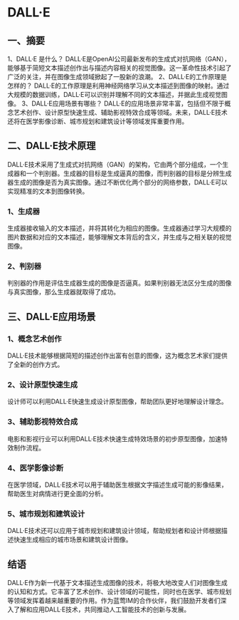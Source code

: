 # DALL·E

## 一、摘要

1、DALL·E 是什么？
    DALL·E是OpenAI公司最新发布的生成式对抗网络（GAN），能够基于简短文本描述创作出与描述内容相关的视觉图像。这一革命性技术引起了广泛的关注，并在图像生成领域掀起了一股新的浪潮。
2、DALL·E的工作原理是怎样的？
    DALL·E的工作原理是利用神经网络学习从文本描述到图像的映射。通过大规模的数据训练，DALL·E可以识别并理解不同的文本描述，并据此生成视觉图像。
3、DALL·E应用场景有哪些？
    DALL·E的应用场景非常丰富，包括但不限于概念艺术创作、设计原型快速生成、辅助影视特效合成等领域。未来，DALL·E技术还将在医学影像诊断、城市规划和建筑设计等领域发挥重要作用。

## 二、DALL·E技术原理

DALL·E技术采用了生成式对抗网络（GAN）的架构，它由两个部分组成，一个生成器和一个判别器。生成器的目标是生成逼真的图像，而判别器的目标是分辨生成器生成的图像是否为真实图像。通过不断优化两个部分的网络参数，DALL·E可以实现精准的文本到图像转换。

### 1、生成器
生成器接收输入的文本描述，并将其转化为相应的图像。生成器通过学习大规模的图片数据和对应的文本描述，能够理解文本背后的含义，并生成与之相关联的视觉图像。

### 2、判别器
判别器的作用是评估生成器生成的图像是否逼真。如果判别器无法区分生成的图像与真实图像，那么生成器就取得了成功。

## 三、DALL·E应用场景

### 1、概念艺术创作
DALL·E技术能够根据简短的描述创作出富有创意的图像，这为概念艺术家们提供了全新的创作方式。

### 2、设计原型快速生成
设计师可以利用DALL·E快速生成设计原型图像，帮助团队更好地理解设计理念。

### 3、辅助影视特效合成
电影和影视行业可以利用DALL·E技术快速生成特效场景的初步原型图像，加速特效制作流程。

### 4、医学影像诊断
在医学领域，DALL·E技术可以用于辅助医生根据文字描述生成可能的影像结果，帮助医生对病情进行更全面的分析。

### 5、城市规划和建筑设计
DALL·E技术还可以应用于城市规划和建筑设计领域，帮助规划者和设计师根据描述快速生成相应的城市场景和建筑设计图像。

## 结语

DALL·E作为新一代基于文本描述生成图像的技术，将极大地改变人们对图像生成的认知和方式。它丰富了艺术创作、设计领域的可能性，同时也在医学、城市规划等领域发挥着越来越重要的作用。作为蓝莺IM的合作伙伴，我们鼓励开发者们深入了解和应用DALL·E技术，共同推动人工智能技术的创新与发展。